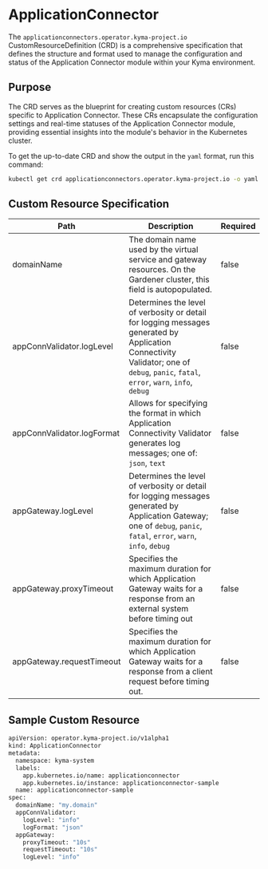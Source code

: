 # ApplicationConnector

The `applicationconnectors.operator.kyma-project.io` CustomResourceDefinition (CRD) is a comprehensive specification that defines the structure and format used to manage the configuration and status of the Application Connector module within your Kyma environment.

## Purpose

The CRD serves as the blueprint for creating custom resources (CRs) specific to Application Connector. These CRs encapsulate the configuration settings and real-time statuses of the Application Connector module, providing essential insights into the module's behavior in the Kubernetes cluster.

To get the up-to-date CRD and show the output in the `yaml` format, run this command:

   ```bash
   kubectl get crd applicationconnectors.operator.kyma-project.io -o yaml
   ```

## Custom Resource Specification

| Path | Description | Required |
| ---- | ----------- | -------- |
| domainName | The domain name used by the virtual service and gateway resources. On the Gardener cluster, this field is autopopulated. | false |
| appConnValidator.logLevel | Determines the level of verbosity or detail for logging messages generated by Application Connectivity Validator; one of `debug`, `panic`, `fatal`, `error`, `warn`, `info`, `debug` | false |
| appConnValidator.logFormat | Allows for specifying the format in which Application Connectivity Validator generates log messages; one of: `json`, `text`  | false |
| appGateway.logLevel | Determines the level of verbosity or detail for logging messages generated by Application Gateway; one of `debug`, `panic`, `fatal`, `error`, `warn`, `info`, `debug` | false |
| appGateway.proxyTimeout | Specifies the maximum duration for which Application Gateway waits for a response from an external system before timing out | false |
| appGateway.requestTimeout | Specifies the maximum duration for which Application Gateway waits for a response from a client request before timing out. | false |

## Sample Custom Resource

   ```bash
   apiVersion: operator.kyma-project.io/v1alpha1
   kind: ApplicationConnector
   metadata:
     namespace: kyma-system
     labels:
       app.kubernetes.io/name: applicationconnector
       app.kubernetes.io/instance: applicationconnector-sample
     name: applicationconnector-sample
   spec:
     domainName: "my.domain"
     appConnValidator:
       logLevel: "info"
       logFormat: "json"
     appGateway:
       proxyTimeout: "10s"
       requestTimeout: "10s"
       logLevel: "info"
   ```
